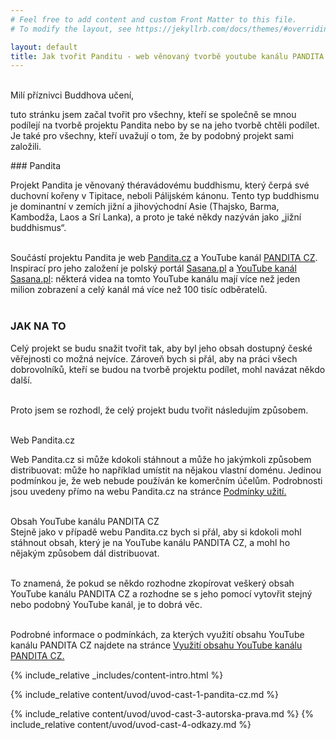 ```yaml
---
# Feel free to add content and custom Front Matter to this file.
# To modify the layout, see https://jekyllrb.com/docs/themes/#overriding-theme-defaults

layout: default
title: Jak tvořit Panditu - web věnovaný tvorbě youtube kanálu PANDITA CZ
---
```


<br>
<div id="mili-priznivci"> Milí příznivci Buddhova učení,</div>

tuto stránku jsem začal tvořit pro všechny, kteří se společně se mnou podílejí na tvorbě projektu Pandita nebo by se na jeho tvorbě chtěli podílet. Je také pro všechny, kteří uvažují o tom, že by podobný projekt sami založili.

<div id="anchor-pandita" markdown="1" >
### Pandita
</div>

Projekt Pandita je věnovaný théravádovému buddhismu, který čerpá své duchovní kořeny v Tipitace, neboli Pálijském kánonu. Tento typ buddhismu je dominantní v zemích jižní a jihovýchodní Asie (Thajsko, Barma, Kambodža, Laos a Srí Lanka), a proto je také někdy nazýván jako „jižní buddhismus“.<br><br>

Součástí projektu Pandita je web [Pandita.cz](https://pandita.cz/) a YouTube kanál [PANDITA CZ](https://www.youtube.com/channel/UC1IIp3Yo_PaJPsEU9BUk1ew). Inspirací pro jeho založení je polský portál [Sasana.pl](https://pandita.cz/) a [YouTube kanál Sasana.pl](https://www.youtube.com/user/sasanaPL): některá videa na tomto YouTube kanálu mají více než jeden milion zobrazení a celý kanál má více než 100 tisíc odběratelů.<br><br>

### JAK NA TO

Celý projekt se budu snažit tvořit tak, aby byl jeho obsah dostupný české věřejnosti co možná nejvíce. Zároveň bych si přál, aby na práci všech dobrovolníků, kteří se budou na tvorbě projektu podílet, mohl navázat někdo další.<br><br>

Proto jsem se rozhodl, že celý projekt budu tvořit následujím způsobem.<br>

<span class="underline" style="margin-top:10px" ><br>
Web Pandita.cz
</span>

Web Pandita.cz si může kdokoli stáhnout a může ho jakýmkoli způsobem distribuovat: může ho například umístit na nějakou vlastní doménu. Jedinou podmínkou je, že web nebude používán ke komerčním účelům. Podrobnosti jsou uvedeny přímo na webu Pandita.cz na stránce [Podmínky užití.](podminky-uziti.html)<br>

<span class="underline" style="margin-top:10px" ><br>
Obsah YouTube kanálu PANDITA CZ
</span><br>
Stejně jako v případě webu Pandita.cz bych si přál, aby si kdokoli mohl stáhnout obsah, který je na YouTube kanálu PANDITA CZ, a mohl ho nějakým způsobem dál distribuovat.<br><br>

To znamená, že pokud se někdo rozhodne zkopírovat veškerý obsah YouTube kanálu PANDITA CZ a rozhodne se s jeho pomocí vytovřit stejný nebo podobný YouTube kanál, je to dobrá věc.<br><br>

Podrobné informace o podmínkách, za kterých využití obsahu YouTube kanálu PANDITA CZ najdete na stránce [Využití obsahu YouTube kanálu PANDITA CZ.](vyuziti-obsahu-youtube-kanalu-pandita-cz.html)

{% include_relative _includes/content-intro.html %}

{% include_relative content/uvod/uvod-cast-1-pandita-cz.md %}

{% include_relative content/uvod/uvod-cast-3-autorska-prava.md %}
{% include_relative content/uvod/uvod-cast-4-odkazy.md %}

<script src="./js/script-index.js"></script>
